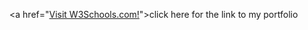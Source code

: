 <a href="<a href="https://www.w3schools.com/">Visit W3Schools.com!</a>">click here for the link to my portfolio</a>
